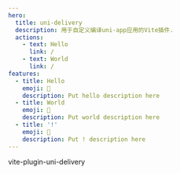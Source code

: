 ```yaml
---
hero:
  title: uni-delivery
  description: 用于自定义编译uni-app应用的Vite插件.
  actions:
    - text: Hello
      link: /
    - text: World
      link: /
features:
  - title: Hello
    emoji: 💎
    description: Put hello description here
  - title: World
    emoji: 🌈
    description: Put world description here
  - title: '!'
    emoji: 🚀
    description: Put ! description here
---
```


vite-plugin-uni-delivery
